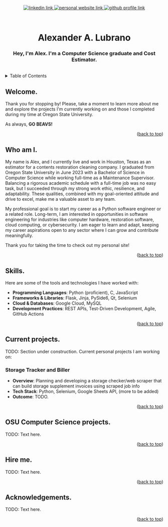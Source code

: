 <!-- Improved compatibility of back to top link: See: https://github.com/othneildrew/Best-README-Template/pull/73 -->
<a name="readme-top"></a>

<!-- Title Section -->
<div align="center">
  <!-- Badges -->
  <p>
    <a href="https://linkedin.com/in/lubrano-alexander">
      <img src="https://img.shields.io/badge/LinkedIn-0A66C2?style=for-the-badge" alt="linkedin link" />
    </a>
    <a href="https://lubranoa.github.io">
      <img src="https://img.shields.io/badge/Personal_Site-47b51b?style=for-the-badge" alt="personal website link" />
    </a>
    <a href="https://github.com/lubranoa">
      <img src="https://img.shields.io/badge/GitHub-8A2BE2?style=for-the-badge&logo=github" alt="github profile link" />
    </a>
  </p>
  <br />
  <!-- Titles and Subtitles -->
  <h1 align="center">Alexander A. Lubrano</h1>
  <h3 align="center">
    <b>Hey, I'm Alex. I'm a Computer Science graduate and Cost Estimator.</b>
  </h3>
  <br />
</div>

<!-- Table of Contents -->
<details>
  <summary>Table of Contents</summary>

  - [Welcome.](#welcome)
  - [Who am I.](#who-am-i)
  - [Skills.](#skills)
  - [Current Projects.](#current-projects)
  - [OSU Computer Science Projects.](#osu-computer-science-projects)
  - [Hire me.](#hire-me)
  - [Acknowledgments.](#acknowledgements)

</details>

<!-- Welcome. -->
## Welcome.

Thank you for stopping by! Please, take a moment to learn more about me and explore the projects I'm currently working on and those I completed during my time at Oregon State University.

As always, **GO BEAVS!**

<p align="right">(<a href="#readme-top">back to top</a>)</p>

<!-- Who Am I. -->
## Who am I.

My name is Alex, and I currently live and work in Houston, Texas as an estimator for a contents restoration cleaning company. I graduated from Oregon State University in June 2023 with a Bachelor of Science in Computer Science while working full-time as a Maintenance Supervisor. Balancing a rigorous academic schedule with a full-time job was no easy task, but I succeeded through my strong work ethic, resilience, and adaptability. These qualities, combined with my goal-oriented attitude and drive to excel, make me a valuable asset to any team.

My professional goal is to start my career as a Python software engineer or a related role. Long-term, I am interested in opportunities in software engineering for industries like computer hardware, restoration software, cloud computing, or cybersecurity. I am eager to learn and adapt, keeping my career aspirations open to any sector where I can grow and contribute meaningfully.

Thank you for taking the time to check out my personal site!

<p align="right">(<a href="#readme-top">back to top</a>)</p>

<!-- Skills. -->
## Skills.

Here are some of the tools and technologies I have worked with:

- **Programming Languages**: Python (proficient), C, JavaScript
- **Frameworks & Libraries**: Flask, Jinja, PySide6, Qt, Selenium
- **Cloud & Databases**: Google Cloud, MySQL
- **Development Practices**: REST APIs, Test-Driven Development, Agile, GitHub Actions

<p align="right">(<a href="#readme-top">back to top</a>)</p>

<!-- Current projects. -->
## Current projects.

TODO: Section under construction. Current personal projects I am working on:

### Storage Tracker and Biller
- **Overview**: Planning and developing a storage checker/web scraper that can build storage supplement invoices using scraped job info
- **Tech Stack**: Python, Selenium, Google Sheets API, (more to be added)
- **Outcome**: TODO.

<p align="right">(<a href="#readme-top">back to top</a>)</p>

<!-- OSU Computer Science projects. -->
## OSU Computer Science projects.

TODO: Text here.

<p align="right">(<a href="#readme-top">back to top</a>)</p>

<!-- Hire me. -->
## Hire me.

TODO: Text here.

<p align="right">(<a href="#readme-top">back to top</a>)</p>

<!-- Acknowledgements. -->
## Acknowledgements.

TODO: Text here.

<p align="right">(<a href="#readme-top">back to top</a>)</p>